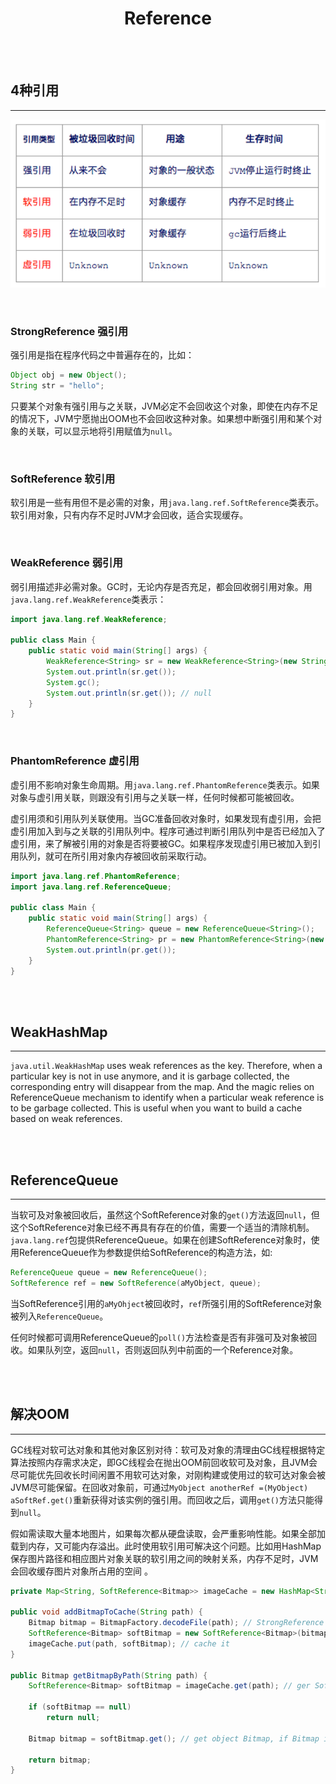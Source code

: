 # <center>Reference</center>

<br></br>



## 4种引用
----
![Reference Conclusion](./Images/reference_conclusion.png)

<br>


### StrongReference 强引用
强引用是指在程序代码之中普遍存在的，比如：

```java
Object obj = new Object();
String str = "hello";
```

只要某个对象有强引用与之关联，JVM必定不会回收这个对象，即使在内存不足的情况下，JVM宁愿抛出OOM也不会回收这种对象。如果想中断强引用和某个对象的关联，可以显示地将引用赋值为`null`。

<br>


### SoftReference 软引用
软引用是一些有用但不是必需的对象，用`java.lang.ref.SoftReference`类表示。软引用对象，只有内存不足时JVM才会回收，适合实现缓存。

<br>


### WeakReference 弱引用
弱引用描述非必需对象。GC时，无论内存是否充足，都会回收弱引用对象。用`java.lang.ref.WeakReference`类表示：

```java
import java.lang.ref.WeakReference;

public class Main {
    public static void main(String[] args) {
        WeakReference<String> sr = new WeakReference<String>(new String("hello"));
        System.out.println(sr.get());
        System.gc(); 
        System.out.println(sr.get()); // null
    }
}
```

<br>


### PhantomReference 虚引用
虚引用不影响对象生命周期。用`java.lang.ref.PhantomReference`类表示。如果对象与虚引用关联，则跟没有引用与之关联一样，任何时候都可能被回收。

虚引用须和引用队列关联使用。当GC准备回收对象时，如果发现有虚引用，会把虚引用加入到与之关联的引用队列中。程序可通过判断引用队列中是否已经加入了虚引用，来了解被引用的对象是否将要被GC。如果程序发现虚引用已被加入到引用队列，就可在所引用对象内存被回收前采取行动。

```java
import java.lang.ref.PhantomReference;
import java.lang.ref.ReferenceQueue;

public class Main {
    public static void main(String[] args) {
        ReferenceQueue<String> queue = new ReferenceQueue<String>();
        PhantomReference<String> pr = new PhantomReference<String>(new String("hello"), queue);
        System.out.println(pr.get());
    }
}
```

<br></br>



## WeakHashMap
----
`java.util.WeakHashMap` uses weak references as the key. Therefore, when a particular key is not in use anymore, and it is garbage collected, the corresponding entry will disappear from the map. And the magic relies on ReferenceQueue mechanism to identify when a particular weak reference is to be garbage collected. This is useful when you want to build a cache based on weak references. 

<br></br>



## ReferenceQueue
----
当软可及对象被回收后，虽然这个SoftReference对象的`get()`方法返回`null`，但这个SoftReference对象已经不再具有存在的价值，需要一个适当的清除机制。`java.lang.ref`包提供ReferenceQueue。如果在创建SoftReference对象时，使用ReferenceQueue作为参数提供给SoftReference的构造方法，如:

```java
ReferenceQueue queue = new ReferenceQueue();
SoftReference ref = new SoftReference(aMyObject, queue);
```

当SoftReference引用的`aMyOhject`被回收时，`ref`所强引用的SoftReference对象被列入`ReferenceQueue`。 

任何时候都可调用ReferenceQueue的`poll()`方法检查是否有非强可及对象被回收。如果队列空，返回`null`，否则返回队列中前面的一个Reference对象。

<br></br>



## 解决OOM
----
GC线程对软可达对象和其他对象区别对待：软可及对象的清理由GC线程根据特定算法按照内存需求决定，即GC线程会在抛出OOM前回收软可及对象，且JVM会尽可能优先回收长时间闲置不用软可达对象，对刚构建或使用过的软可达对象会被JVM尽可能保留。在回收对象前，可通过`MyObject anotherRef =(MyObject) aSoftRef.get()`重新获得对该实例的强引用。而回收之后，调用`get()`方法只能得到`null`。
        
假如需读取大量本地图片，如果每次都从硬盘读取，会严重影响性能。如果全部加载到内存，又可能内存溢出。此时使用软引用可解决这个问题。比如用HashMap保存图片路径和相应图片对象关联的软引用之间的映射关系，内存不足时，JVM会回收缓存图片对象所占用的空间 。

```java
private Map<String, SoftReference<Bitmap>> imageCache = new HashMap<String, SoftReference<Bitmap>>();

public void addBitmapToCache(String path) {
    Bitmap bitmap = BitmapFactory.decodeFile(path); // StrongReference
    SoftReference<Bitmap> softBitmap = new SoftReference<Bitmap>(bitmap); // SoftReference
    imageCache.put(path, softBitmap); // cache it
}

public Bitmap getBitmapByPath(String path) {
    SoftReference<Bitmap> softBitmap = imageCache.get(path); // ger SoftReference object Bitmap from cache
    
    if (softBitmap == null)
        return null;

    Bitmap bitmap = softBitmap.get(); // get object Bitmap, if Bitmap is reclaimed, it will be null

    return bitmap;
}
```

<br></br>
